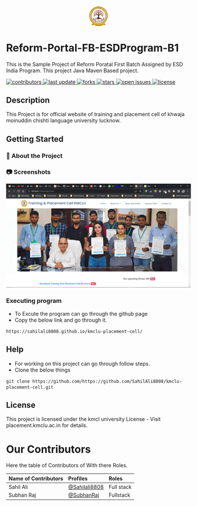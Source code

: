 <p align="center">
  <img src="https://github.com/SahilAli8808/kmclu-placement-cell/blob/dev/assets/img/logo.png" width="10%" alt='project-monai'>  </p>
<!-- Table of Contents -->

 # Reform-Portal-FB-ESDProgram-B1
This is the Sample Project of Reform Poratal First Batch Assigned by ESD India Program. This project Java Maven Based project.

<!-- Badges -->
<p>
  <a href="https://github.com/SahilAli8808/Reform-Portal-FB-ESDProgram-B1/graphs/contributors">
    <img src="https://img.shields.io/github/contributors/SahilAli8808/Reform-Portal-FB-ESDProgram-B1" alt="contributors" />
  </a>
  <a href="">
    <img src="https://img.shields.io/github/last-commit/SahilAli8808/Reform-Portal-FB-ESDProgram-B1" alt="last update" />
  </a>
  <a href="https://github.com/SahilAli8808/Reform-Portal-FB-ESDProgram-B1/network/members">
    <img src="https://img.shields.io/github/forks/SahilAli8808/Reform-Portal-FB-ESDProgram-B1" alt="forks" />
  </a>
  <a href="https://github.com/SahilAli8808/Reform-Portal-FB-ESDProgram-B1/stargazers">
    <img src="https://img.shields.io/github/stars/SahilAli8808/Reform-Portal-FB-ESDProgram-B1" alt="stars" />
  </a>
  <a href="https://github.com/SahilAli8808/Reform-Portal-FB-ESDProgram-B1/issues/">
    <img src="https://img.shields.io/github/issues/SahilAli8808/Reform-Portal-FB-ESDProgram-B1" alt="open issues" />
  </a>
  <a href="https://github.com/Louis3797/awesome-readme-template/blob/master/LICENSE">
    <img src="https://img.shields.io/github/license/SahilAli8808/Reform-Portal-FB-ESDProgram-B1.svg" alt="license" />
  </a>
</p>
  
## Description

This Project is for official  website of training and placement cell of khwaja moinuddin chishti language university lucknow.

## Getting Started

<!-- About the Project -->
### :star2: About the Project


<!-- Screenshots -->
### :camera: Screenshots

<div align="center"> 
  <img src="https://github.com/SahilAli8808/kmclu-placement-cell/blob/dev/assets/img/screenshots/1.png" alt="screenshot" />
</div>

### Executing program

* To Excute the program can go through the github page 
* Copy the below link and go through it.
```
https://sahilali8808.github.io/kmclu-placement-cell/
```

## Help

* For working on this project can go through follow steps.
* Clone the below things

```
git clone https://github.com/https://github.com/SahilAli8808/kmclu-placement-cell.git
```


## License

This project is licensed under the kmcl university License - Visit placement.kmclu.ac.in for details.

# Our Contributors
Here the table of Contributors of With there Roles.

| Name of Contributors   |                                     Profiles                                        | Roles |
|:---                    |            :----                                                                   |    :----  |
| Sahil Ali        |  [@Sahilali8808](https://github.com/Sahilali8808)                                      |Full stack|
| Subhan Raj       |  [@SubhanRaj](https://github.com/SubhanRaj)                                  |Fullstack |




